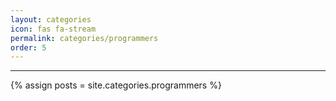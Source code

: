 ```yaml
---
layout: categories
icon: fas fa-stream
permalink: categories/programmers
order: 5
---
```


***

{% assign posts = site.categories.programmers %}